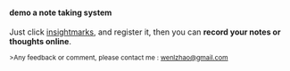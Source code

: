 #### demo a note taking system

Just click [insightmarks](http://insightmarks.herokuapp.com), and register it, 
then you can **record your notes or thoughts online**.

<sub>>Any feedback or comment, please contact me : wenlzhao@gmail.com </sub>

